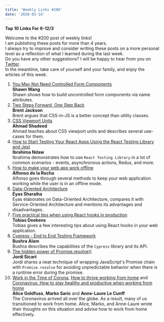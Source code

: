```yaml
---
title: 'Weekly Links #200'
date: '2020-03-14'
---
```


**Top 10 Links For 6-12/3**

Welcome to the #200 post of weekly links!  
I am publishing these posts for more than 4 years.  
I always try to improve and consider writing these posts on a more personal level as a reflection of what I learned during the last week.  
Do you have any other suggestions? I will be happy to hear from you on [Twitter](https://twitter.com/LGutweter).  
In the meantime, take care of yourself and your family, and enjoy the articles of this week.

1. [You May Not Need Controlled Form Components](https://www.swyx.io/writing/no-controlled-forms/)  
   **Shawn Wang**  
   Shawn shows how to build uncontrolled form components via name attributes.
2. [Two Steps Forward, One Step Back](https://jxnblk.com/blog/two-steps-forward/)  
   **Brent Jackson**  
   Brent argues that CSS-in-JS is a better concept than utility classes.
3. [CSS Viewport Units](https://ishadeed.com/article/viewport-units/)  
   **Ahmad Shadeed**  
   Ahmad teaches about CSS viewport units and describes several use-cases for them.
4. [How to Start Testing Your React Apps Using the React Testing Library and Jest](https://www.ibrahima-ndaw.com/blog/react-testing-library-guide/)  
   **Ibrahima Ndaw**  
   Ibrahima demonstrates how to use `React Testing Library` in a lot of common scenarios - events, asynchronous actions, Redux, and more.
5. [How to make your web app work offline](https://adlrocha.substack.com/p/adlrocha-how-to-make-your-web-app)  
   **Alfonso de la Rocha**  
   Alfonso goes through several methods to keep your web application working while the user is in an offline mode.
6. [Data-Oriented Architecture](https://blog.eyas.sh/2020/03/data-oriented-architecture/)  
   **Eyas Sharaiha**  
   Eyas elaborates on Data-Oriented Architecture, compares it with Service-Oriented Architecture and mentions its advantages and disadvantages.
7. [Five practical tips when using React hooks in production](https://techblog.commercetools.com/five-practical-tips-when-using-react-hooks-in-production-990a79745229)  
   **Tobias Deekens**  
   Tobias gives a few interesting tips about using React hooks in your web application.
8. [Cypress - End to End Testing Framework](https://dev.to/bushraalam/cypress-end-to-end-testing-framework-3naa)  
   **Bushra Alam**  
   Bushra describes the capabilities of the `Cypress` library and its API.
9. [The hidden power of Promise.resolve()](https://codingwithjs.rocks/blog/the-hidden-power-of-promise-resolve)  
   **Jordi Sicart**  
   Jordi shares a neat technique of wrapping JavaScript's Promise chain with `Promise.resolve` for avoiding unpredictable behavior when there is a runtime error during the promise.
10. [Work in the Time of Corona](https://blog.alicegoldfuss.com/work-in-the-time-of-corona/), [How to thrive working from home](https://markosaric.com/remote-work/) and [Coronavirus: How to stay healthy and productive when working from home](https://nesslabs.com/working-from-home)  
    **Alice Goldfuss**, **Marko Saric** and **Anne-Laure Le Cunff**  
    The Coronavirus arrived all over the globe. As a result, many of us transitioned to work from home. Alice, Marko, and Anne-Laure wrote their thoughts on this situation and advise how to work from home effectively.
